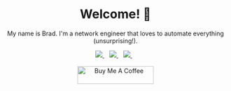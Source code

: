 <h1 align='center'>Welcome! 👋</h1>

<p align="center">
  My name is Brad. I'm a network engineer that loves to automate everything (unsurprising!).
</p>
<p align="center">
  <a href="https://www.linkedin.com/in/bradleeriley/">
    <img src="https://img.shields.io/badge/linkedin-%230077B5.svg?&style=for-the-badge&logo=linkedin&logoColor=white" />
  </a>&nbsp;&nbsp;
   <a href="mailto:brad@nvdlib.com">
    <img src="https://img.shields.io/badge/Gmail-D14836?style=for-the-badge&logo=gmail&logoColor=white" />
  </a>&nbsp;&nbsp;
  <a href="https://github.com/vehemont">
    <img src="https://img.shields.io/badge/GitHub-100000?style=for-the-badge&logo=github&logoColor=white" />
  </a>&nbsp;&nbsp;
  <br><br>
  <a href="https://www.buymeacoffee.com/vehemont" target="_blank"><img src="https://cdn.buymeacoffee.com/buttons/default-orange.png" alt="Buy Me A Coffee" height="41" width="174"></a>
</p>




